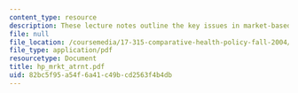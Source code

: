 ```yaml
---
content_type: resource
description: These lecture notes outline the key issues in market-based health care.
file: null
file_location: /coursemedia/17-315-comparative-health-policy-fall-2004/82bc5f95a54f6a41c49bcd2563f4b4db_hp_mrkt_atrnt.pdf
file_type: application/pdf
resourcetype: Document
title: hp_mrkt_atrnt.pdf
uid: 82bc5f95-a54f-6a41-c49b-cd2563f4b4db
---
```

